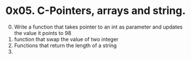 # 0x05. C-Pointers, arrays and string.
0. Write a function that takes  pointer to an int as parameter and updates the value it points to 98
1. function that swap the value of two integer
2. Functions that return the length of a string
3. 

